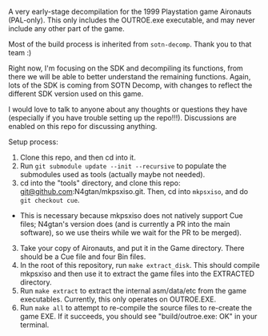 A very early-stage decompilation for the 1999 Playstation game Aironauts (PAL-only). This only includes the OUTROE.exe executable, and may never include any other part of the game.

Most of the build process is inherited from `sotn-decomp`. Thank you to that team :)

Right now, I'm focusing on the SDK and decompiling its functions, from there we will be able to better understand the remaining functions. Again, lots of the SDK is coming from SOTN Decomp, with changes to reflect the different SDK version used on this game.

I would love to talk to anyone about any thoughts or questions they have (especially if you have trouble setting up the repo!!!). Discussions are enabled on this repo for discussing anything.


Setup process:

1) Clone this repo, and then cd into it.
2) Run `git submodule update --init --recursive` to populate the submodules used as tools (actually maybe not needed).
3) cd into the "tools" directory, and clone this repo: git@github.com:N4gtan/mkpsxiso.git. Then, cd into `mkpsxiso`, and do `git checkout cue`.
- This is necessary because mkpsxiso does not natively support Cue files; N4gtan's version does (and is currently a PR into the main software), so we use theirs while we wait for the PR to be merged).
3) Take your copy of Aironauts, and put it in the Game directory. There should be a Cue file and four Bin files.
4) In the root of this repository, run `make extract_disk`. This should compile mkpsxiso and then use it to extract the game files into the EXTRACTED directory.
5) Run `make extract` to extract the internal asm/data/etc from the game executables. Currently, this only operates on OUTROE.EXE.
6) Run `make all` to attempt to re-compile the source files to re-create the game EXE. If it succeeds, you should see "build/outroe.exe: OK" in your terminal.
